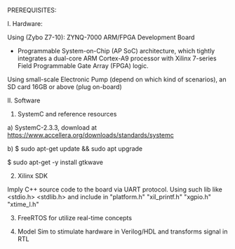 PREREQUISITES:

I. Hardware: 

Using (Zybo Z7-10): ZYNQ-7000 ARM/FPGA Development Board

* Programmable System-on-Chip (AP SoC) architecture, which tightly integrates a dual-core ARM Cortex-A9 processor with Xilinx 7-series Field Programmable Gate Array (FPGA) logic.

Using small-scale Electronic Pump (depend on which kind of scenarios), an SD card 16GB or above (plug on-board)

II. Software

1. SystemC and reference resources

a) SystemC-2.3.3, download at https://www.accellera.org/downloads/standards/systemc

b) $ sudo apt-get update && sudo apt upgrade

$ sudo apt-get -y install gtkwave 

2. Xilinx SDK 

Imply C++ source code to the board via UART protocol. Using such lib like <stdio.h> <stdlib.h> and include in "platform.h" "xil_printf.h" "xgpio.h" "xtime_l.h"

3. FreeRTOS for utilize real-time concepts

4. Model Sim to stimulate hardware in Verilog/HDL and transforms signal in RTL


